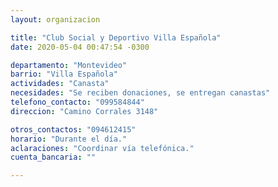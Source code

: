 ```yaml
---
layout: organizacion

title: "Club Social y Deportivo Villa Española"
date: 2020-05-04 00:47:54 -0300

departamento: "Montevideo"
barrio: "Villa Española"
actividades: "Canasta"
necesidades: "Se reciben donaciones, se entregan canastas"
telefono_contacto: "099584844"
direccion: "Camino Corrales 3148"

otros_contactos: "094612415"
horario: "Durante el día."
aclaraciones: "Coordinar vía telefónica."
cuenta_bancaria: ""

---
```

